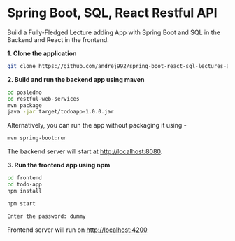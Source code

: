 # Spring Boot, SQL, React Restful API 

Build a Fully-Fledged Lecture adding App with Spring Boot and SQL in the Backend and React in the frontend.



**1. Clone the application**

```bash
git clone https://github.com/andrej992/spring-boot-react-sql-lectures-app.git
```

**2. Build and run the backend app using maven**

```bash
cd posledno
cd restful-web-services
mvn package
java -jar target/todoapp-1.0.0.jar
```

Alternatively, you can run the app without packaging it using -

```bash
mvn spring-boot:run
```

The backend server will start at <http://localhost:8080>.

**3. Run the frontend app using npm**

```bash
cd frontend
cd todo-app
npm install
```

```bash
npm start
```

```bash
Enter the password: dummy 
```

Frontend server will run on <http://localhost:4200>


